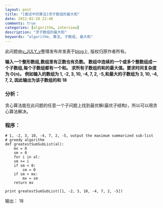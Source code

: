 ```yaml
---
layout: post
title: "[面试中的算法]求子数组的最大和"
date: 2012-02-28 22:48
comments: true
categories: [algorithm, interview]
description: "求子数组的最大和"
keywords: "algorithm, 算法, 子数组, 最大和"
---
```

此问题由[v\_JULY\_v](http://blog.csdn.net/v_JULY_v/article/details/6050133)整理发布并发表于[blog](http://blog.csdn.net/v_JULY_v)上, 版权归原作者所有。

**输入一个整形数组,数组里有正数也有负数。
数组中连续的一个或多个整数组成一个子数组,每个子数组都有一个和。
求所有子数组的和的最大值。要求时间复杂度为 O(n)。
例如输入的数组为 1, -2, 3, 10, -4, 7, 2, -5,和最大的子数组为 3, 10, -4, 7, 2, 因此输出为该子数组的和 18**

### 分析：
贪心算法能在此问题的任意一个子问题上找到最优解(最优子结构)，所以可以用贪心算法解决。

<!-- more -->

### 程序：
	# 1, -2, 3, 10, -4, 7, 2, -5, output the maximum summarized sub-list
	# greedy algorithm
	def greatestSumSubList(al):
	    mx = 0
	    sm = 0
	    for i in al:
		sm += i
		if sm < 0:
		    sm = 0
		if sm > mx:
		    mx = sm
	    return mx

	print greatestSumSubList([1, -2, 3, 10, -4, 7, 2, -5])
输出： 18
